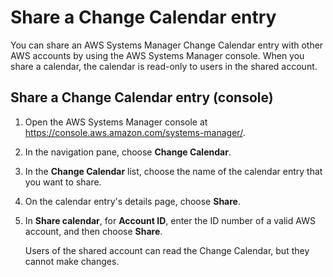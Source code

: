 # Share a Change Calendar entry<a name="change-calendar-share"></a>

You can share an AWS Systems Manager Change Calendar entry with other AWS accounts by using the AWS Systems Manager console\. When you share a calendar, the calendar is read\-only to users in the shared account\.

## Share a Change Calendar entry \(console\)<a name="change-calendar-share-entry-console"></a>

1. Open the AWS Systems Manager console at [https://console\.aws\.amazon\.com/systems\-manager/](https://console.aws.amazon.com/systems-manager/)\.

1. In the navigation pane, choose **Change Calendar**\.

1. In the **Change Calendar** list, choose the name of the calendar entry that you want to share\.

1. On the calendar entry's details page, choose **Share**\.

1. In **Share calendar**, for **Account ID**, enter the ID number of a valid AWS account, and then choose **Share**\.

   Users of the shared account can read the Change Calendar, but they cannot make changes\.